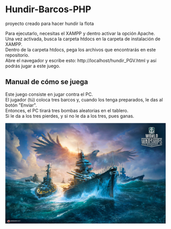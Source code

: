 # Hundir-Barcos-PHP
proyecto creado para hacer hundir la flota

Para ejecutarlo, necesitas el XAMPP y dentro activar la opción Apache.  
Una vez activada, busca la carpeta htdocs en la carpeta de instalación de XAMPP.  
Dentro de la carpeta htdocs, pega los archivos que encontrarás en este repositorio.  
Abre el navegador y escribe esto: http://localhost/hundir_PGV.html y así podrás jugar a este juego.

## Manual de cómo se juega  
Este juego consiste en jugar contra el PC.  
El jugador (tú) coloca tres barcos y, cuando los tenga preparados, le das al botón "Enviar".  
Entonces, el PC tirará tres bombas aleatorias en el tablero.  
Si le da a los tres pierdes, y si no le da a los tres, pues ganas.  


![](https://github.com/peter1323/Hundir-Barcos-PHP/blob/main/2.jpg)
